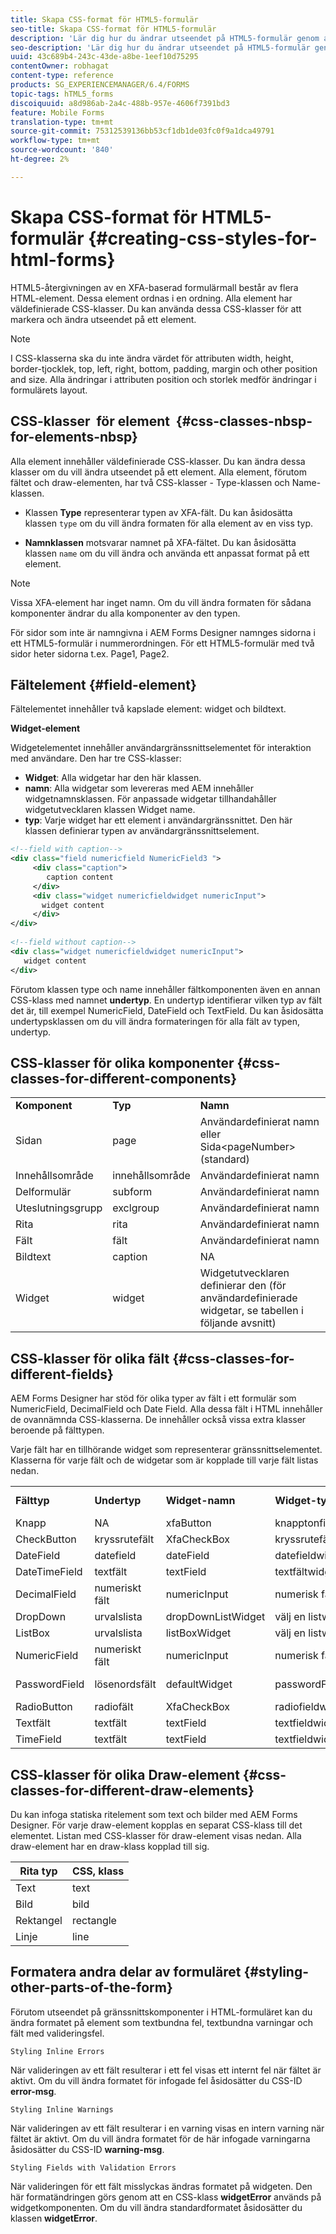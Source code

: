 ```yaml
---
title: Skapa CSS-format för HTML5-formulär
seo-title: Skapa CSS-format för HTML5-formulär
description: 'Lär dig hur du ändrar utseendet på HTML5-formulär genom att ändra CSS-klassen som är kopplad till HTML-formulärelementet. '
seo-description: 'Lär dig hur du ändrar utseendet på HTML5-formulär genom att ändra CSS-klassen som är kopplad till HTML-formulärelementet. '
uuid: 43c689b4-243c-43de-a8be-1eef10d75295
contentOwner: robhagat
content-type: reference
products: SG_EXPERIENCEMANAGER/6.4/FORMS
topic-tags: hTML5_forms
discoiquuid: a8d986ab-2a4c-488b-957e-4606f7391bd3
feature: Mobile Forms
translation-type: tm+mt
source-git-commit: 75312539136bb53cf1db1de03fc0f9a1dca49791
workflow-type: tm+mt
source-wordcount: '840'
ht-degree: 2%

---
```



# Skapa CSS-format för HTML5-formulär {#creating-css-styles-for-html-forms}

HTML5-återgivningen av en XFA-baserad formulärmall består av flera HTML-element. Dessa element ordnas i en ordning. Alla element har väldefinierade CSS-klasser. Du kan använda dessa CSS-klasser för att markera och ändra utseendet på ett element.

>[!NOTE]
>
>I CSS-klasserna ska du inte ändra värdet för attributen width, height, border-tjocklek, top, left, right, bottom, padding, margin och other position and size. Alla ändringar i attributen position och storlek medför ändringar i formulärets layout.

## CSS-klasser  för element  {#css-classes-nbsp-for-elements-nbsp}

Alla element innehåller väldefinierade CSS-klasser. Du kan ändra dessa klasser om du vill ändra utseendet på ett element. Alla element, förutom fältet och draw-elementen, har två CSS-klasser - Type-klassen och Name-klassen.

* Klassen **Type** representerar typen av XFA-fält. Du kan åsidosätta klassen `type` om du vill ändra formaten för alla element av en viss typ.

* **Namnklassen** motsvarar namnet på XFA-fältet. Du kan åsidosätta klassen `name` om du vill ändra och använda ett anpassat format på ett element.

>[!NOTE]
>
>Vissa XFA-element har inget namn. Om du vill ändra formaten för sådana komponenter ändrar du alla komponenter av den typen.

För sidor som inte är namngivna i AEM Forms Designer namnges sidorna i ett HTML5-formulär i nummerordningen. För ett HTML5-formulär med två sidor heter sidorna t.ex. Page1, Page2.

## Fältelement {#field-element}

Fältelementet innehåller två kapslade element: widget och bildtext.

**Widget-element**

Widgetelementet innehåller användargränssnittselementet för interaktion med användare. Den har tre CSS-klasser:

* **Widget**: Alla widgetar har den här klassen.
* **namn**: Alla widgetar som levereras med AEM innehåller widgetnamnsklassen. För anpassade widgetar tillhandahåller widgetutvecklaren klassen Widget name.
* **typ**: Varje widget har ett element i användargränssnittet. Den här klassen definierar typen av användargränssnittselement.

```xml
<!--field with caption-->
<div class="field numericfield NumericField3 ">
     <div class="caption">
        caption content
     </div>
     <div class="widget numericfieldwidget numericInput">
       widget content
     </div>
</div>
 
<!--field without caption-->
<div class="widget numericfieldwidget numericInput">
   widget content
</div>
```

Förutom klassen type och name innehåller fältkomponenten även en annan CSS-klass med namnet **undertyp**. En undertyp identifierar vilken typ av fält det är, till exempel NumericField, DateField och TextField. Du kan åsidosätta undertypsklassen om du vill ändra formateringen för alla fält av typen, undertyp.

## CSS-klasser för olika komponenter {#css-classes-for-different-components}

<table> 
 <tbody> 
  <tr> 
   <td><strong>Komponent</strong></td> 
   <td><strong>Typ</strong></td> 
   <td><strong>Namn</strong></td> 
  </tr> 
  <tr> 
   <td>Sidan</td> 
   <td>page</td> 
   <td>Användardefinierat namn<br /> eller<br /> Sida&lt;pageNumber&gt; (standard)</td> 
  </tr> 
  <tr> 
   <td>Innehållsområde</td> 
   <td>innehållsområde</td> 
   <td>Användardefinierat namn</td> 
  </tr> 
  <tr> 
   <td>Delformulär</td> 
   <td>subform</td> 
   <td>Användardefinierat namn</td> 
  </tr> 
  <tr> 
   <td>Uteslutningsgrupp</td> 
   <td>exclgroup</td> 
   <td>Användardefinierat namn</td> 
  </tr> 
  <tr> 
   <td>Rita</td> 
   <td>rita</td> 
   <td>Användardefinierat namn</td> 
  </tr> 
  <tr> 
   <td>Fält</td> 
   <td>fält</td> 
   <td>Användardefinierat namn</td> 
  </tr> 
  <tr> 
   <td>Bildtext</td> 
   <td>caption</td> 
   <td>NA</td> 
  </tr> 
  <tr> 
   <td>Widget</td> 
   <td>widget</td> 
   <td>Widgetutvecklaren definierar den (för användardefinierade widgetar, se tabellen i följande avsnitt)</td> 
  </tr> 
 </tbody> 
</table>

## CSS-klasser för olika fält {#css-classes-for-different-fields}

AEM Forms Designer har stöd för olika typer av fält i ett formulär som NumericField, DecimalField och Date Field. Alla dessa fält i HTML innehåller de ovannämnda CSS-klasserna. De innehåller också vissa extra klasser beroende på fälttypen.

Varje fält har en tillhörande widget som representerar gränssnittselementet. Klasserna för varje fält och de widgetar som är kopplade till varje fält listas nedan.

<table> 
 <tbody> 
  <tr> 
   <td><strong>Fälttyp</strong></td> 
   <td><strong>Undertyp</strong></td> 
   <td><strong>Widget-namn</strong></td> 
   <td><strong>Widget-typ</strong></td> 
   <td><strong>HTML-gränssnittstagg</strong></td> 
  </tr> 
  <tr> 
   <td>Knapp<br type="_moz" /> </td> 
   <td>NA</td> 
   <td>xfaButton<br type="_moz" /> </td> 
   <td>knapptonfieldwidget<br type="_moz" /> </td> 
   <td>indatatyp=button<br type="_moz" /> </td> 
  </tr> 
  <tr> 
   <td>CheckButton<br type="_moz" /> </td> 
   <td>kryssrutefält<br /> </td> 
   <td>XfaCheckBox<br type="_moz" /> </td> 
   <td>kryssrutefältwidget<br type="_moz" /> </td> 
   <td>indatatyp=kryssruta<br type="_moz" /> </td> 
  </tr> 
  <tr> 
   <td>DateField<br type="_moz" /> </td> 
   <td>datefield<br type="_moz" /> </td> 
   <td>dateField<br type="_moz" /> </td> 
   <td>datefieldwidget<br type="_moz" /> </td> 
   <td>indatatyp=text<br type="_moz" /> </td> 
  </tr> 
  <tr> 
   <td>DateTimeField<br type="_moz" /> </td> 
   <td>textfält<br type="_moz" /> </td> 
   <td>textField<br type="_moz" /> </td> 
   <td>textfältwidget</td> 
   <td>indatatyp=text<br type="_moz" /> </td> 
  </tr> 
  <tr> 
   <td>DecimalField<br type="_moz" /> </td> 
   <td>numeriskt fält<br type="_moz" /> </td> 
   <td>numericInput<br type="_moz" /> </td> 
   <td>numerisk fältwidget<br type="_moz" /> </td> 
   <td>indatatyp=text<br type="_moz" /> </td> 
  </tr> 
  <tr> 
   <td>DropDown<br type="_moz" /> </td> 
   <td>urvalslista<br type="_moz" /> </td> 
   <td>dropDownListWidget<br type="_moz" /> </td> 
   <td>välj en listwidget<br type="_moz" /> </td> 
   <td>select</td> 
  </tr> 
  <tr> 
   <td>ListBox<br type="_moz" /> </td> 
   <td>urvalslista<br type="_moz" /> </td> 
   <td>listBoxWidget<br type="_moz" /> </td> 
   <td>välj en listwidget<br type="_moz" /> </td> 
   <td>ol</td> 
  </tr> 
  <tr> 
   <td>NumericField<br type="_moz" /> </td> 
   <td>numeriskt fält<br type="_moz" /> </td> 
   <td>numericInput<br type="_moz" /> </td> 
   <td>numerisk fältwidget<br type="_moz" /> </td> 
   <td>indatatyp=text<br type="_moz" /> </td> 
  </tr> 
  <tr> 
   <td>PasswordField<br type="_moz" /> </td> 
   <td>lösenordsfält<br type="_moz" /> </td> 
   <td>defaultWidget<br type="_moz" /> </td> 
   <td>passwordFieldwidget<br type="_moz" /> </td> 
   <td>input type=password<br type="_moz" /> </td> 
  </tr> 
  <tr> 
   <td>RadioButton<br type="_moz" /> </td> 
   <td>radiofält<br type="_moz" /> </td> 
   <td>XfaCheckBox<br type="_moz" /> </td> 
   <td>radiofieldwidget<br type="_moz" /> </td> 
   <td>indatatyp=radio<br type="_moz" /> </td> 
  </tr> 
  <tr> 
   <td>Textfält<br type="_moz" /> </td> 
   <td>textfält<br type="_moz" /> </td> 
   <td>textField<br type="_moz" /> </td> 
   <td>textfieldwidget<br type="_moz" /> </td> 
   <td>indatatyp=text<br type="_moz" /> </td> 
  </tr> 
  <tr> 
   <td>TimeField<br type="_moz" /> </td> 
   <td>textfält<br type="_moz" /> </td> 
   <td>textField<br type="_moz" /> </td> 
   <td>textfieldwidget<br type="_moz" /> </td> 
   <td>indatatyp=text<br type="_moz" /> </td> 
  </tr> 
 </tbody> 
</table>

## CSS-klasser för olika Draw-element {#css-classes-for-different-draw-elements}

Du kan infoga statiska ritelement som text och bilder med AEM Forms Designer. För varje draw-element kopplas en separat CSS-klass till det elementet. Listan med CSS-klasser för draw-element visas nedan. Alla draw-element har en draw-klass kopplad till sig.

| **Rita typ** | **CSS, klass** |
|---|---|
| Text | text |
| Bild | bild |
| Rektangel | rectangle |
| Linje | line |

## Formatera andra delar av formuläret {#styling-other-parts-of-the-form}

Förutom utseendet på gränssnittskomponenter i HTML-formuläret kan du ändra formatet på element som textbundna fel, textbundna varningar och fält med valideringsfel.

`Styling Inline Errors`

När valideringen av ett fält resulterar i ett fel visas ett internt fel när fältet är aktivt. Om du vill ändra formatet för infogade fel åsidosätter du CSS-ID **error-msg**.

`Styling Inline Warnings`

När valideringen av ett fält resulterar i en varning visas en intern varning när fältet är aktivt. Om du vill ändra formatet för de här infogade varningarna åsidosätter du CSS-ID **warning-msg**.

`Styling Fields with Validation Errors`

När valideringen för ett fält misslyckas ändras formatet på widgeten. Den här formatändringen görs genom att en CSS-klass **widgetError** används på widgetkomponenten. Om du vill ändra standardformatet åsidosätter du klassen **widgetError**.
